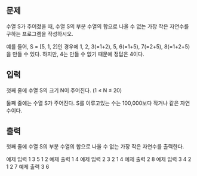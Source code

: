 ## 문제
수열 S가 주어졌을 때, 수열 S의 부분 수열의 합으로 나올 수 없는 가장 작은 자연수를 구하는 프로그램을 작성하시오.

예를 들어, S = [5, 1, 2]인 경우에 1, 2, 3(=1+2), 5, 6(=1+5), 7(=2+5), 8(=1+2+5)을 만들 수 있다. 하지만, 4는 만들 수 없기 때문에 정답은 4이다.

## 입력
첫째 줄에 수열 S의 크기 N이 주어진다. (1 ≤ N ≤ 20)

둘째 줄에는 수열 S가 주어진다. S를 이루고있는 수는 100,000보다 작거나 같은 자연수이다.

## 출력
첫째 줄에 수열 S의 부분 수열의 합으로 나올 수 없는 가장 작은 자연수를 출력한다.

예제 입력 1 
3
5 1 2
예제 출력 1 
4
예제 입력 2 
3
2 1 4
예제 출력 2 
8
예제 입력 3 
4
2 1 2 7
예제 출력 3 
6